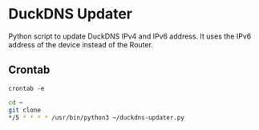 # DuckDNS Updater
Python script to update DuckDNS IPv4 and IPv6 address.
It uses the IPv6 address of the device instead of the Router.

## Crontab
`crontab -e`
```bash
cd ~
git clone 
*/5 * * * * /usr/bin/python3 ~/duckdns-updater.py
```
